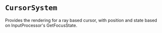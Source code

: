 # `CursorSystem`


Provides the rendering for a ray based cursor, with position and state based on
InputProcessor's GetFocusState.
